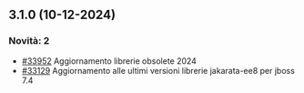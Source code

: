 ## 3.1.0 (10-12-2024)

### Novità: 2
- [#33952](https://parermine.regione.emilia-romagna.it/issues/33952) Aggiornamento librerie obsolete 2024
- [#33129](https://parermine.regione.emilia-romagna.it/issues/33129) Aggiornamento alle ultimi versioni librerie jakarata-ee8 per jboss 7.4
